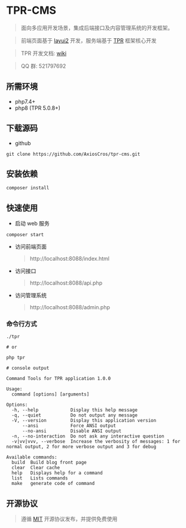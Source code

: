 # TPR-CMS

> 面向多应用开发场景，集成后端接口及内容管理系统的开发框架。

> 前端页面基于 [layui2](https://www.layui.com/) 开发，服务端基于 [TPR](https://github.com/AxiosCros/tpr) 框架核心开发

> TPR 开发文档: [wiki](https://github.com/AxiosCros/tpr/wiki)

> QQ 群: 521797692

## 所需环境

* php7.4+
* php8     (TPR 5.0.8+)

## 下载源码

* github

```shell
git clone https://github.com/AxiosCros/tpr-cms.git
```

## 安装依赖

``` shell
composer install
```

## 快速使用

* 启动 web 服务
```shell
composer start
```

* 访问前端页面
  > http://localhost:8088/index.html

* 访问接口
  > http://localhost:8088/api.php
 
* 访问管理系统
  > http://localhost:8088/admin.php

### 命令行方式

```shell
./tpr

# or

php tpr

# console output

Command Tools for TPR application 1.0.0

Usage:
  command [options] [arguments]

Options:
  -h, --help            Display this help message
  -q, --quiet           Do not output any message
  -V, --version         Display this application version
      --ansi            Force ANSI output
      --no-ansi         Disable ANSI output
  -n, --no-interaction  Do not ask any interactive question
  -v|vv|vvv, --verbose  Increase the verbosity of messages: 1 for normal output, 2 for more verbose output and 3 for debug

Available commands:
  build  Build blog front page
  clear  Clear cache
  help   Displays help for a command
  list   Lists commands
  make   generate code of command
```

## 开源协议

> 遵循 [MIT](LICENSE) 开源协议发布，并提供免费使用
